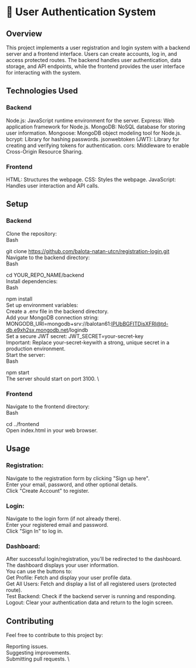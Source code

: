 # 🔑 User Authentication System
## Overview
This project implements a user registration and login system with a backend server and a frontend interface. Users can create accounts, log in, and access protected routes. The backend handles user authentication, data storage, and API endpoints, while the frontend provides the user interface for interacting with the system.

## Technologies Used
### Backend
Node.js: JavaScript runtime environment for the server.
Express: Web application framework for Node.js.
MongoDB: NoSQL database for storing user information.
Mongoose: MongoDB object modeling tool for Node.js.
bcrypt: Library for hashing passwords.
jsonwebtoken (JWT): Library for creating and verifying tokens for authentication.
cors: Middleware to enable Cross-Origin Resource Sharing.
### Frontend
HTML: Structures the webpage.
CSS: Styles the webpage.
JavaScript: Handles user interaction and API calls.
## Setup
### Backend
Clone the repository: \
Bash

git clone https://github.com/balota-natan-utcn/registration-login.git \
Navigate to the backend directory: \
Bash

cd YOUR_REPO_NAME/backend \
Install dependencies: \
Bash

npm install \
Set up environment variables: \
Create a .env file in the backend directory. \
Add your MongoDB connection string:
MONGODB_URI=mongodb+srv://balotan61:lPUbBGFITDisXFRl@td-db.e9xh2sx.mongodb.net/logindb \
Set a secure JWT secret:
JWT_SECRET=your-secret-key \
Important: Replace your-secret-keywith a strong, unique secret in a production environment. \
Start the server:\
Bash

npm start \
The server should start on port 3100. \
### Frontend
Navigate to the frontend directory: \
Bash 

cd ../frontend \
Open index.html in your web browser.
## Usage
### Registration:
Navigate to the registration form by clicking "Sign up here". \
Enter your email, password, and other optional details. \
Click "Create Account" to register.
### Login:
Navigate to the login form (if not already there). \
Enter your registered email and password. \
Click "Sign In" to log in.
### Dashboard:
After successful login/registration, you'll be redirected to the dashboard. \
The dashboard displays your user information. \
You can use the buttons to: \
Get Profile: Fetch and display your user profile data. \
Get All Users: Fetch and display a list of all registered users (protected route). \
Test Backend: Check if the backend server is running and responding. \
Logout: Clear your authentication data and return to the login screen.
## Contributing
Feel free to contribute to this project by:

Reporting issues. \
Suggesting improvements. \
Submitting pull requests. \
